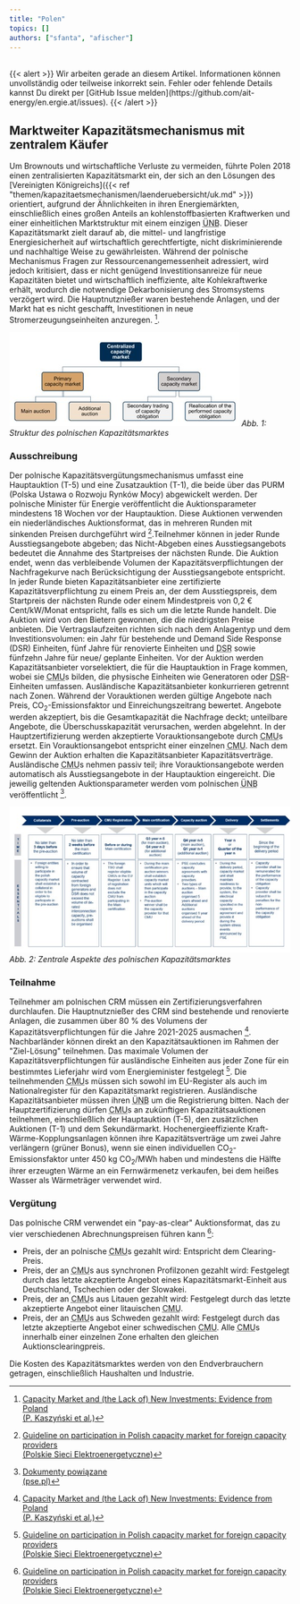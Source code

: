 ```yaml
---
title: "Polen"
topics: []
authors: ["sfanta", "afischer"]
---
```


<br>
{{< alert >}}
Wir arbeiten gerade an diesem Artikel. Informationen können unvollständig oder teilweise inkorrekt sein. Fehler oder fehlende Details kannst Du direkt per [GitHub Issue melden](https://github.com/ait-energy/en.ergie.at/issues).
{{< /alert >}}

## Marktweiter Kapazitätsmechanismus mit zentralem Käufer

Um Brownouts und wirtschaftliche Verluste zu vermeiden, führte Polen 2018 einen zentralisierten Kapazitätsmarkt ein, der sich an den Lösungen des [Vereinigten Königreichs]({{< ref "themen/kapazitaetsmechanismen/laenderuebersicht/uk.md" >}}) orientiert, aufgrund der Ähnlichkeiten in ihren Energiemärkten, einschließlich eines großen Anteils an kohlenstoffbasierten Kraftwerken und einer einheitlichen Marktstruktur mit einem einzigen <abbr title="Übertragungsnetzbetreiber">ÜNB</abbr>. Dieser Kapazitätsmarkt zielt darauf ab, die mittel- und langfristige Energiesicherheit auf wirtschaftlich gerechtfertigte, nicht diskriminierende und nachhaltige Weise zu gewährleisten. Während der polnische Mechanismus Fragen zur Ressourcenangemessenheit adressiert, wird jedoch kritisiert, dass er nicht genügend Investitionsanreize für neue Kapazitäten bietet und wirtschaftlich ineffiziente, alte Kohlekraftwerke erhält, wodurch die notwendige Dekarbonisierung des Stromsystems verzögert wird. Die Hauptnutznießer waren bestehende Anlagen, und der Markt hat es nicht geschafft, Investitionen in neue Stromerzeugungseinheiten anzuregen. [^1].

![Struktur des polnischen Kapazitätsmarktes](/images/pl/struktur_des_polnischen_kms.jpg)
*Abb. 1: Struktur des polnischen Kapazitätsmarktes*

### Ausschreibung

Der polnische Kapazitätsvergütungsmechanismus umfasst eine Hauptauktion (T-5) und eine Zusatzauktion (T-1), die beide über das PURM (Polska Ustawa o Rozwoju Rynków Mocy) abgewickelt werden. Der polnische Minister für Energie veröffentlicht die Auktionsparameter mindestens 18 Wochen vor der Hauptauktion. Diese Auktionen verwenden ein niederländisches Auktionsformat, das in mehreren Runden mit sinkenden Preisen durchgeführt wird [^2].Teilnehmer können in jeder Runde Ausstiegsangebote abgeben; das Nicht-Abgeben eines Ausstiegsangebots bedeutet die Annahme des Startpreises der nächsten Runde. Die Auktion endet, wenn das verbleibende Volumen der Kapazitätsverpflichtungen der Nachfragekurve nach Berücksichtigung der Ausstiegsangebote entspricht. In jeder Runde bieten Kapazitätsanbieter eine zertifizierte Kapazitätsverpflichtung zu einem Preis an, der dem Ausstiegspreis, dem Startpreis der nächsten Runde oder einem Mindestpreis von 0,2 € Cent/kW/Monat entspricht, falls es sich um die letzte Runde handelt. Die Auktion wird von den Bietern gewonnen, die die niedrigsten Preise anbieten. Die Vertragslaufzeiten richten sich nach dem Anlagentyp und dem Investitionsvolumen: ein Jahr für bestehende und Demand Side Response (DSR) Einheiten, fünf Jahre für renovierte Einheiten und <abbr title="Demand Side Response">DSR</abbr> sowie fünfzehn Jahre für neue/ geplante Einheiten. Vor der Auktion werden Kapazitätsanbieter vorselektiert, die für die Hauptauktion in Frage kommen, wobei sie <abbr title="Capacity Market Unit (Kapazitätsmarkt-Einheit)">CMU</abbr>s bilden, die physische Einheiten wie Generatoren oder <abbr title="Demand Side Response">DSR</abbr>-Einheiten umfassen. Ausländische Kapazitätsanbieter konkurrieren getrennt nach Zonen. Während der Vorauktionen werden gültige Angebote nach Preis, CO<sub>2</sub>-Emissionsfaktor und Einreichungszeitrang bewertet. Angebote werden akzeptiert, bis die Gesamtkapazität die Nachfrage deckt; unteilbare Angebote, die Überschusskapazität verursachen, werden abgelehnt. In der Hauptzertifizierung werden akzeptierte Vorauktionsangebote durch <abbr title="Capacity Market Unit (Kapazitätsmarkt-Einheit)">CMU</abbr>s ersetzt. Ein Vorauktionsangebot entspricht einer einzelnen <abbr title="Capacity Market Unit (Kapazitätsmarkt-Einheit)">CMU</abbr>. Nach dem Gewinn der Auktion erhalten die Kapazitätsanbieter Kapazitätsverträge. Ausländische <abbr title="Capacity Market Unit (Kapazitätsmarkt-Einheit)">CMU</abbr>s nehmen passiv teil; ihre Vorauktionsangebote werden automatisch als Ausstiegsangebote in der Hauptauktion eingereicht. Die jeweilig geltenden Auktionsparameter werden vom polnischen <abbr title="Übertragungsnetzbetreiber">ÜNB</abbr> veröffentlicht [^3].

![Zentrale Aspekte des polnischen Kapazitätsmarktes](/images/pl/zentrale_aspekte_des_polnischen_kms.jpg)
*Abb. 2: Zentrale Aspekte des polnischen Kapazitätsmarktes*

### Teilnahme

Teilnehmer am polnischen CRM müssen ein Zertifizierungsverfahren durchlaufen. Die Hauptnutznießer des CRM sind bestehende und renovierte Anlagen, die zusammen über 80&nbsp;% des Volumens der Kapazitätsverpflichtungen für die Jahre 2021-2025 ausmachen [^1]. Nachbarländer können direkt an den Kapazitätsauktionen im Rahmen der "Ziel-Lösung" teilnehmen. Das maximale Volumen der Kapazitätsverpflichtungen für ausländische Einheiten aus jeder Zone für ein bestimmtes Lieferjahr wird vom Energieminister festgelegt [^2]. Die teilnehmenden <abbr title="Capacity Market Unit (Kapazitätsmarkt-Einheit)">CMU</abbr>s müssen sich sowohl im EU-Register als auch im Nationalregister für den Kapazitätsmarkt registrieren. Ausländische Kapazitätsanbieter müssen ihren <abbr title="Übertragungsnetzbetreiber">ÜNB</abbr> um die Registrierung bitten. Nach der Hauptzertifizierung dürfen <abbr title="Capacity Market Unit (Kapazitätsmarkt-Einheit)">CMU</abbr>s an zukünftigen Kapazitätsauktionen teilnehmen, einschließlich der Hauptauktion (T-5), den zusätzlichen Auktionen (T-1) und dem Sekundärmarkt. Hochenergieeffiziente Kraft-Wärme-Kopplungsanlagen können ihre Kapazitätsverträge um zwei Jahre verlängern (grüner Bonus), wenn sie einen individuellen CO<sub>2</sub>-Emissionsfaktor unter 450&nbsp;kg&nbsp;CO<sub>2</sub>/MWh haben und mindestens die Hälfte ihrer erzeugten Wärme an ein Fernwärmenetz verkaufen, bei dem heißes Wasser als Wärmeträger verwendet wird.

### Vergütung

Das polnische CRM verwendet ein "pay-as-clear" Auktionsformat, das zu vier verschiedenen Abrechnungspreisen führen kann [^2]:

- Preis, der an polnische <abbr title="Capacity Market Unit (Kapazitätsmarkt-Einheit)">CMU</abbr>s gezahlt wird: Entspricht dem Clearing-Preis.
- Preis, der an <abbr title="Capacity Market Unit (Kapazitätsmarkt-Einheit)">CMU</abbr>s aus synchronen Profilzonen gezahlt wird: Festgelegt durch das letzte akzeptierte Angebot eines Kapazitätsmarkt-Einheit aus Deutschland, Tschechien oder der Slowakei.
- Preis, der an <abbr title="Capacity Market Unit (Kapazitätsmarkt-Einheit)">CMU</abbr>s aus Litauen gezahlt wird: Festgelegt durch das letzte akzeptierte Angebot einer litauischen <abbr title="Capacity Market Unit (Kapazitätsmarkt-Einheit)">CMU</abbr>.
- Preis, der an <abbr title="Capacity Market Unit (Kapazitätsmarkt-Einheit)">CMU</abbr>s aus Schweden gezahlt wird: Festgelegt durch das letzte akzeptierte Angebot einer schwedischen <abbr title="Capacity Market Unit (Kapazitätsmarkt-Einheit)">CMU</abbr>.
Alle <abbr title="Capacity Market Unit (Kapazitätsmarkt-Einheit)">CMU</abbr>s innerhalb einer einzelnen Zone erhalten den gleichen Auktionsclearingpreis.

Die Kosten des Kapazitätsmarktes werden von den Endverbrauchern getragen, einschließlich Haushalten und Industrie.

<!-- Fußnoten -->
[^1]:[Capacity Market and (the Lack of) New Investments: Evidence from Poland<br>(P. Kaszyński et al.)](https://doi.org/10.3390/en14237843)

[^2]: [Guideline on participation in Polish capacity market for foreign capacity providers<br>(Polskie Sieci Elektroenergetyczne)](https://www.pse.pl/documents/20182/98611984/2023_03_07_Guideline_master_v_1_2.pdf)

[^3]: [Dokumenty powiązane<br>(pse.pl)](https://www.pse.pl/rynek-mocy-dokumenty-powiazane)

